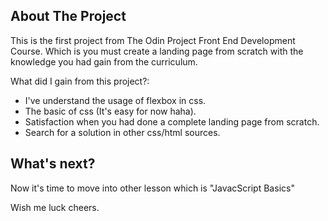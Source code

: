 

## About The Project

This is the first project from The Odin Project Front End Development Course. Which is you must create a landing page from scratch with the knowledge you had gain from the curriculum.


What did I gain from this project?:

* I've understand the usage of flexbox in css.
* The basic of css (It's easy for now haha).
* Satisfaction when you had done a complete landing page from scratch.
* Search for a solution in other css/html sources.



## What's next?

Now it's time to move into other lesson which is "JavacScript Basics"

Wish me luck cheers.

